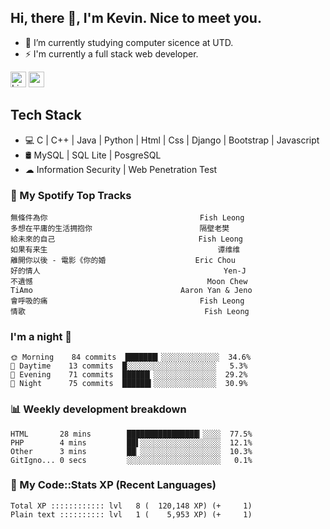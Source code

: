 ## Hi, there 👋, I'm Kevin. Nice to meet you.

- 🌱 I’m currently studying computer sicence at UTD.
- ⚡ I'm currently a full stack web developer.

<a href="https://www.linkedin.com/in/kevin12686/"><img alt="LinkedIn" src="https://img.shields.io/badge/linkedin%20-%230077B5.svg?&style=for-the-badge&logo=linkedin&logoColor=white" height=25></a>
<a href="https://www.instagram.com/kevin12686/"><img src="https://img.shields.io/badge/instagram-3f729b?&style=for-the-badge&logo=instagram&logoColor=white" height=25></a>

## Tech Stack

* 💻 C | C++ | Java | Python | Html | Css | Django | Bootstrap | Javascript
* 🛢️ MySQL | SQL Lite | PosgreSQL
* ☁ Information Security | Web Penetration Test

### 🎵 My Spotify Top Tracks

<!-- spotify start -->

```text
無條件為你                                  Fish Leong
多想在平庸的生活拥抱你                        隔壁老樊
給未來的自己                                Fish Leong
如果有来生                                      谭维维
離開你以後 - 電影《你的婚                    Eric Chou
好的情人                                         Yen-J
不遺憾                                       Moon Chew
TiAmo                                 Aaron Yan & Jeno
會呼吸的痛                                  Fish Leong
情歌                                        Fish Leong
```

<!-- spotify end -->

### I'm a night 🦉

<!-- early_bird start -->

```text
🌞 Morning    84 commits  ███████▎░░░░░░░░░░░░░  34.6%
🌆 Daytime    13 commits  █░░░░░░░░░░░░░░░░░░░░   5.3%
🌃 Evening    71 commits  ██████▏░░░░░░░░░░░░░░  29.2%
🌙 Night      75 commits  ██████▍░░░░░░░░░░░░░░  30.9%
```

<!-- early_bird end -->

### 📊 Weekly development breakdown

<!-- code_time start -->

```text
HTML       28 mins        ████████████████▎░░░░  77.5%
PHP        4 mins         ██▌░░░░░░░░░░░░░░░░░░  12.1%
Other      3 mins         ██▏░░░░░░░░░░░░░░░░░░  10.3%
GitIgno... 0 secs         ░░░░░░░░░░░░░░░░░░░░░   0.1%
```

<!-- code_time end -->

### 🧰 My Code::Stats XP (Recent Languages)

<!-- codestats start -->

```text
Total XP :::::::::::: lvl   8 (  120,148 XP) (+     1)
Plain text :::::::::: lvl   1 (    5,953 XP) (+     1)
```

<!-- codestats end -->
